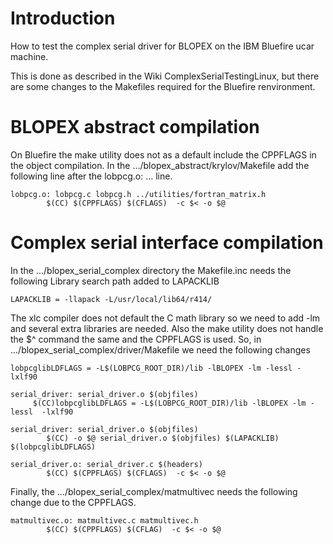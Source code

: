 

# Introduction #

How to test the complex serial driver for BLOPEX on the IBM Bluefire ucar machine.

This is done as described in the Wiki ComplexSerialTestingLinux, but there are some changes to the Makefiles required for the Bluefire renvironment.

# BLOPEX abstract compilation #

On Bluefire the make utility does not as a default include the CPPFLAGS in the object compilation.  In the .../blopex\_abstract/krylov/Makefile add the following line after the lobpcg.o: ... line.
```
lobpcg.o: lobpcg.c lobpcg.h ../utilities/fortran_matrix.h
        $(CC) $(CPPFLAGS) $(CFLAGS)  -c $< -o $@
```

# Complex serial interface compilation #

In the .../blopex\_serial\_complex directory the Makefile.inc needs the following Library search path added to LAPACKLIB
```
LAPACKLIB = -llapack -L/usr/local/lib64/r414/
```

The xlc compiler does not default the C math library so we need to add -lm and several extra libraries are needed.  Also the make utility does not handle the $^ command the same and the CPPFLAGS is used.  So, in  .../blopex\_serial\_complex/driver/Makefile we need the following changes
```
lobpcglibLDFLAGS = -L$(LOBPCG_ROOT_DIR)/lib -lBLOPEX -lm -lessl -lxlf90

serial_driver: serial_driver.o $(objfiles)
     $(CC)lobpcglibLDFLAGS = -L$(LOBPCG_ROOT_DIR)/lib -lBLOPEX -lm -lessl  -lxlf90

serial_driver: serial_driver.o $(objfiles)
        $(CC) -o $@ serial_driver.o $(objfiles) $(LAPACKLIB) $(lobpcglibLDFLAGS) 
        
serial_driver.o: serial_driver.c $(headers)
        $(CC) $(CPPFLAGS) $(CFLAGS)  -c $< -o $@
```

Finally, the .../blopex\_serial\_complex/matmultivec needs the following change due to the CPPFLAGS.
```
matmultivec.o: matmultivec.c matmultivec.h
        $(CC) $(CPPFLAGS) $(CFLAG)  -c $< -o $@
```